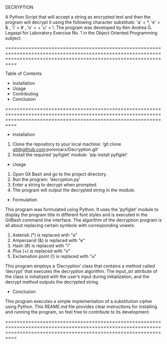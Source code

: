 DECRYPTION

A Python Script that will accept a string as encrypted text and then the program will decrypt it using the following character substitute: 'a' = *, 'e' = & , 'i' = # , 'o' = + 'u' = !. The program was developed by Ken Andrea G. Legaspi for Laboratory Exercise No. 1 in the Object Oriented Programming subject.

======================================================================================================================================================================

Table of Contents

- Installation
- Usage
- Contributing
- Conclusion

======================================================================================================================================================================

- Installation

1. Clone the repository to your local machine: ‘git clone git@github.com:pororoarx/Decryption.git’
2. Install the required ‘pyfiglet’ module: ‘pip install pyfiglet’

- Usage

1. Open Git Bash and go to the project directory.
2. Run the program: ‘decryption.py’
3. Enter a string to decrypt when prompted.
4. The program will output the decrypted string in the module.

- Formulation

This program was formulated using Python. It uses the ‘pyfiglet’ module to display the program title in different font styles and is executed in the GitBash command line interface. The algorithm of the decryption program is all about replacing certain symbols with corresponding vowels:
1. Asterisk (*) is replaced with "a"
2. Ampersand (&) is replaced with "e"
3. Hash (#) is replaced with "i"
4. Plus (+) is replaced with "o"
5. Exclamation point (!) is replaced with "u"

This program employs a ‘Decryption’ class that contains a method called ‘decrypt’ that executes the decryption algorithm. The input_str attribute of the class is initialized with the user’s input during initialization, and the decrypt method outputs the decrypted string.

- Conclusion

This program executes a simple implementation of a substitution cipher using Python. This REAME.md file provides clear instructions for installing and running the program, so feel free to contribute to its development.

======================================================================================================================================================================
